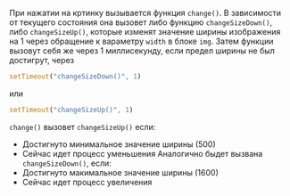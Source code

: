При нажатии на кртинку вызывается функция ```change()```. В зависимости от текущего состояния она вызовет либо
функцию ```changeSizeDown()```, либо ```changeSizeUp()```, которые изменят значение ширины изображения на 1 через обращение к
вараметру ```width``` в блоке ```img```. Затем функции вызовут себя же через 1 миллисекунду, если предел ширины не был достигрут, через
```js
setTimeout("changeSizeDown()", 1)
```
или
```js
setTimeout("changeSizeUp()", 1)
```
```change()``` вызовет ```changeSizeUp()``` если:
* Достигнуто минимальное значение ширины (500)
* Сейчас идет процесс уменьшения
Аналогично быдет вызвана ```changeSizeDown()```, если:
* Достигнуто макимальное значение ширины (1600)
* Сейчас идет процесс увеличения